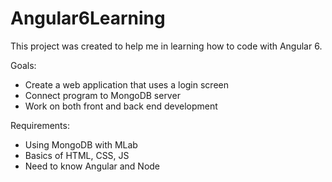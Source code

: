 # Angular6Learning

This project was created to help me in learning how to code with Angular 6.

Goals:
- Create a web application that uses a login screen
- Connect program to MongoDB server
- Work on both front and back end development

Requirements:
- Using MongoDB with MLab
- Basics of HTML, CSS, JS
- Need to know Angular and Node
